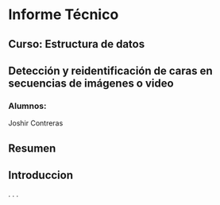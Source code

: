 # Informe Técnico
## Curso: Estructura de datos
## Detección y reidentificación de caras en secuencias de imágenes o video
### Alumnos:
Joshir Contreras 
## Resumen
## Introduccion
.
.
.
